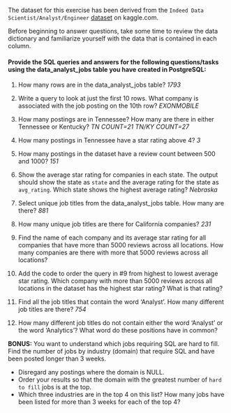 The dataset for this exercise has been derived from the `Indeed Data Scientist/Analyst/Engineer` [dataset](https://www.kaggle.com/elroyggj/indeed-dataset-data-scientistanalystengineer) on kaggle.com. 

Before beginning to answer questions, take some time to review the data dictionary and familiarize yourself with the data that is contained in each column.

#### Provide the SQL queries and answers for the following questions/tasks using the data_analyst_jobs table you have created in PostgreSQL:

1.	How many rows are in the data_analyst_jobs table? 
		*1793*

2.	Write a query to look at just the first 10 rows. What company is associated with the job posting on the 10th row?
		*EXONMOBILE*

3.	How many postings are in Tennessee? How many are there in either Tennessee or Kentucky?
		*TN COUNT=21*
		*TN/KY COUNT=27*

4.	How many postings in Tennessee have a star rating above 4?
		*3*
		

5.	How many postings in the dataset have a review count between 500 and 1000?
		*151*

6.	Show the average star rating for companies in each state. The output should show the state as `state` and the average rating for the state as `avg_rating`. Which state shows the highest average rating?
		*Nebraska*		

7.	Select unique job titles from the data_analyst_jobs table. How many are there?
		*881*

8.	How many unique job titles are there for California companies?
		*231*

9.	Find the name of each company and its average star rating for all companies that have more than 5000 reviews across all locations. How many companies are there with more that 5000 reviews across all locations?

10.	Add the code to order the query in #9 from highest to lowest average star rating. Which company with more than 5000 reviews across all locations in the dataset has the highest star rating? What is that rating?

11.	Find all the job titles that contain the word ‘Analyst’. How many different job titles are there? 
		*754*

12.	How many different job titles do not contain either the word ‘Analyst’ or the word ‘Analytics’? What word do these positions have in common?


**BONUS:**
You want to understand which jobs requiring SQL are hard to fill. Find the number of jobs by industry (domain) that require SQL and have been posted longer than 3 weeks. 
 - Disregard any postings where the domain is NULL. 
 - Order your results so that the domain with the greatest number of `hard to fill` jobs is at the top. 
  - Which three industries are in the top 4 on this list? How many jobs have been listed for more than 3 weeks for each of the top 4?
